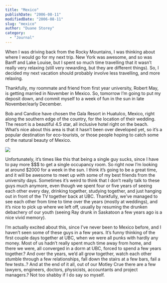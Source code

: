```yaml
---
title: "Mexico"
publishDate: "2006-08-11"
modifiedDate: "2006-08-11"
slug: "mexico"
author: "Duane Storey"
category:
  - "Journal"
---
```


When I was driving back from the Rocky Mountains, I was thinking about where I would go for my next trip. New York was awesome, and so was Banff and Lake Louise, but I spent so much time travelling that it wasn’t really very relaxing (still very rewarding, but they are different things). So, I decided my next vacation should probably involve less travelling, and more relaxing.

Thankfully, my roommate and friend from first year university, Robert May, is getting married in November in Mexico. So, tomorrow I’m going to put my deposit down, and commit myself to a week of fun in the sun in late November/early December.

Bob and Candice have chosen the Gala Resort in Huatulco, Mexico, right along the southern edge of the country, for the location of their wedding. The resort is a beautiful 4.5 star, all inclusive hotel right on the beach. What’s nice about this area is that it hasn’t been over developed yet, so it’s a popular destination for eco-tourists, or those people hoping to catch some of the natural beauty of Mexico.

![](http://www.travelcity.nl/images/aimexg28.jpg)

Unfortunately, it’s times like this that being a single guy sucks, since I have to pay more $$$ to get a single occupancy room. So right now I’m looking at around $2000 for a week in the sun. I think it’s going to be a great time, and it will be awesome to meet up with some of my best friends from the university days. Sometimes it’s weird to think that I don’t really talk to these guys much anymore, even though we spent four or five years of seeing each other every day, drinking together, studying together, and just hanging out in front of the TV together back at UBC. Thankfully, we’ve managed to see each other from time to time over the years (mostly at weddings), and it’s nice to pick up where we left off, usually by resuming the drunken debachery of our youth (seeing Ray drunk in Saskatoon a few years ago is a nice vivid memory).

I’m actually excited about this, since I’ve never been to Mexico before, and I haven’t seen some of these guys in a few years. It’s funny thinking of the first couple days together at UBC, when we were all punks with hardly any money. Most of us hadn’t really spent much time away from home, and there we were, all converged in a dorm at UBC, forced to spend a few years together.? And over the years, we’d all grow together, watch each other stumble through a few relationships, fall down the stairs at a few bars, fail a few tests..? And at the end of it all, out of our Motley Crue there are a few lawyers, engineers, doctors, physicists, accountants and project managers.? Not too shabby if I do say so myself.